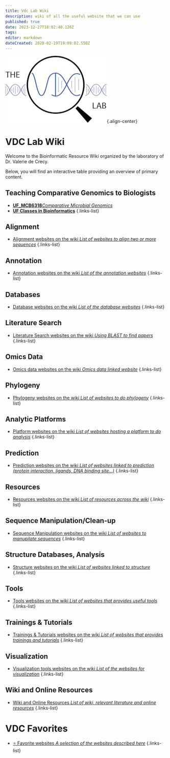 ```yaml
---
title: Vdc Lab Wiki
description: wiki of all the useful website that we can use
published: true
date: 2023-12-27T18:02:40.126Z
tags: 
editor: markdown
dateCreated: 2020-02-19T19:09:02.550Z
---
```


![hd_navyblue.png](/logo_vdc/hd_navyblue.png){.align-center}

# VDC Lab Wiki

Welcome to the Bioinformatic Resource Wiki organized by the laboratory of Dr. Valerie de Crecy.

Below, you will find an interactive table providing an overview of primary content.

##  Teaching Comparative Genomics to Biologists


- [**UF_MCB6318***Comparative Microbial Genomics*](https://vdclab-wiki.herokuapp.com/en/MCB6318)
- [**UF Classes in Bioinformatics**](https://vdclab-wiki.herokuapp.com/en/classes/UF_Overview)
{.links-list}

## Alignment

- [Alignment websites on the wiki *List of websites to align two or more sequences*](https://vdclab-wiki.herokuapp.com/en/alignment)
{.links-list}

## Annotation

- [Annotation websites on the wiki *List of the annotation websites*](https://vdclab-wiki.herokuapp.com/en/annotation)
{.links-list}

## Databases

- [Database websites on the wiki *List of the database websites*](https://vdclab-wiki.herokuapp.com/en/databases)
{.links-list}

## Literature Search

- [Literature Search websites on the wiki *Using BLAST to find papers*](https://vdclab-wiki.herokuapp.com/en/literature-search)
{.links-list}

## Omics Data

- [Omics data websites on the wiki *Omics data linked website*](https://vdclab-wiki.herokuapp.com/en/omics-data)
{.links-list}

## Phylogeny

- [Phylogeny websites on the wiki *List of websites to do phylogeny*](https://vdclab-wiki.herokuapp.com/en/phylogeny)
{.links-list}

## Analytic Platforms

- [Platform websites on the wiki *List of websites hosting a platform to do analysis*](https://vdclab-wiki.herokuapp.com/en/analytic-suites)
{.links-list}

## Prediction

- [Prediction websites on the wiki *List of websites linked to prediction (protein interaction, ligands, DNA binding site...)*](https://vdclab-wiki.herokuapp.com/en/prediction)
{.links-list}

## Resources

- [Resources websites on the wiki *List of resources across the wiki*](https://vdclab-wiki.herokuapp.com/en/additional-resources)
{.links-list}

## Sequence Manipulation/Clean-up

- [Sequence Manipulation websites on the wiki *List of websites to manupilate sequences*](https://vdclab-wiki.herokuapp.com/en/sequence-manipulation)
{.links-list}

## Structure Databases, Analysis

- [Structure websites on the wiki *List of websites linked to structure*](https://vdclab-wiki.herokuapp.com/en/structure)
{.links-list}

## Tools

- [Tools websites on the wiki *List of websites that provides useful tools*](https://vdclab-wiki.herokuapp.com/en/tools)
{.links-list}

## Trainings & Tutorials

- [Trainings & Tutorials websites on the wiki *List of websites that provides trainings and tutorials*](https://vdclab-wiki.herokuapp.com/en/tools)
{.links-list}

## Visualization

- [Visualization tools websites on the wiki *List of the websites for visualization*](https://vdclab-wiki.herokuapp.com/en/visualization)
{.links-list}

## Wiki and Online Resources

- [Wiki and Online Resources *List of wiki, relevant literature and online resources*](https://vdclab-wiki.herokuapp.com/en/wiki_resources)
{.links-list}


# VDC Favorites

- [:star: Favorite websites *A selection of the websites described here*](https://vdclab-wiki.herokuapp.com/en/favorites)
{.links-list}
